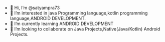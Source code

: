 - 👋 Hi, I’m @satyampra73
- 👀 I’m interested in java Programming language,kotlin programming language,ANDROID DEVELOPMENT.
- 🌱 I’m currently learning ANDROID DEVELOPMENT
- 💞️ I’m looking to collaborate on Java Projects,Native(Java/Kotlin) Android Projects.


<!---
satyampra73/satyampra73 is a ✨ special ✨ repository because its `README.md` (this file) appears on your GitHub profile.
You can click the Preview link to take a look at your changes.
--->
